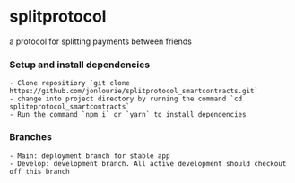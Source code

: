 # splitprotocol
a protocol for splitting payments between friends

### Setup and install dependencies
    - Clone repositiory `git clone https://github.com/jonlourie/splitprotocol_smartcontracts.git` 
    - change into project directory by running the command `cd spliteprotocol_smartcontracts`
    - Run the command `npm i` or `yarn` to install dependencies

### Branches 
    - Main: deployment branch for stable app
    - Develop: development branch. All active development should checkout off this branch
